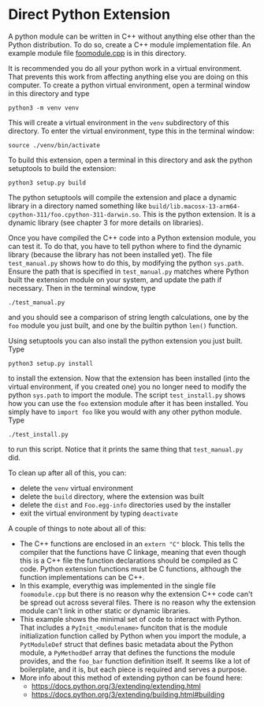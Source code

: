 # Direct Python Extension

A python module can be written in C++ without anything else other than the Python distribution. To
do so, create a C++ module implementation file. An example module file
[foomodule.cpp](foomodule.cpp) is in this directory.

It is recommended you do all your python work in a virtual environment. That prevents this work from
affecting anything else you are doing on this computer. To create a python virtual environment, open
a terminal window in this directory and type

```
python3 -m venv venv
```

This will create a virtual environment in the `venv` subdirectory of this directory. To enter the
virtual environment, type this in the terminal window:

```
source ./venv/bin/activate
```

To build this extension, open a terminal in this directory and ask the python setuptools to build the
extension:

```
python3 setup.py build
```

The python setuptools will compile the extension and place a dynamic library in a directory named
something like `build/lib.macosx-13-arm64-cpython-311/foo.cpython-311-darwin.so`. This is the python
extension. It is a dynamic library (see chapter 3 for more details on libraries).

Once you have compiled the C++ code into a Python extension module, you can test it. To do that, you
have to tell python where to find the dynamic library (because the library has not been installed yet).
The file `test_manual.py` shows how to do this, by modifying the python `sys.path`. Ensure the path
that is specified in `test_manual.py` matches where Python built the extension module on your system,
and update the path if necessary. Then in the terminal window, type

```
./test_manual.py
```

and you should see a comparison of string length calculations, one by the `foo` module you just built,
and one by the builtin python `len()` function.

Using setuptools you can also install the python extension you just built. Type

```
python3 setup.py install
```

to install the extension. Now that the extension has been installed (into the virtual environment, if
you created one) you no longer need to modify the python `sys.path` to import the module. The script
`test_install.py` shows how you can use the `foo` extension module after it has been installed. You simply
have to `import foo` like you would with any other python module. Type

```
./test_install.py
```

to run this script. Notice that it prints the same thing that `test_manual.py` did.

To clean up after all of this, you can:
- delete the `venv` virtual environment
- delete the `build` directory, where the extension was built
- delete the `dist` and `Foo.egg-info` directories used by the installer
- exit the virtual environment by typing `deactivate`

A couple of things to note about all of this:
- The C++ functions are enclosed in an `extern "C"` block. This tells the compiler that the
  functions have C linkage, meaning that even though this is a C++ file the function
  declarations should be compiled as C code. Python extension functions must be C functions,
  although the function implementations can be C++.
- In this example, everythig was implemented in the single file `foomodule.cpp` but there
  is no reason why the extension C++ code can't be spread out across several files. There
  is no reason why the extension module can't link in other static or dynamic libraries.
- This example shows the minimal set of code to interact with Python. That includes a
  `PyInit_<modulename>` funciton that is the module initialization function called by Python
  when you import the module, a `PytModuleDef` struct that defines basic metadata about the Python module, a `PyMethodDef` array that defines the functions the module provides, and the
  `foo_bar` function definition itself. It seems like a lot of boilerplate, and it is, but
  each piece is required and serves a purpose.
- More info about this method of extending python can be found here:
    - https://docs.python.org/3/extending/extending.html
    - https://docs.python.org/3/extending/building.html#building
